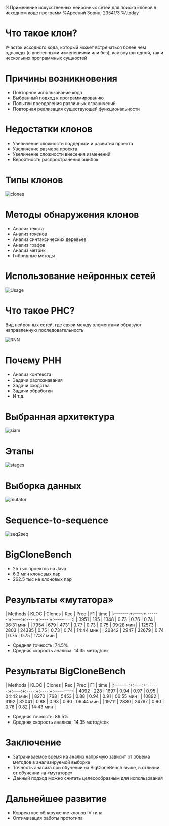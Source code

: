%Применение искусственных нейронных сетей для поиска клонов в исходном коде программ
%Арсений Зорин; 23541/3
%\today

# Что такое клон?

Участок исходного кода, который может встречаться более чем однажды (с внесенными изменениями или без), как внутри одной, так и нескольких программных сущностей

# Причины возникновения

- Повторное использование кода
- Выбранный подход к программированию
- Попытки преодоления различных ограничений
- Повторная реализация существующей функциональности

# Недостатки клонов

- Увеличение сложности поддержки и развития проекта 
- Увеличение размера проекта 
- Увеличение сложности внесения изменений
- Вероятность распространения ошибок

# Типы клонов

![clones](clones.png)

# Методы обнаружения клонов

- Анализ текста
- Анализ токенов
- Анализ синтаксических деревьев
- Анализ графов
- Анализ метрик
- Гибридные методы

# Использование нейронных сетей

![Usage](merge)

# Что такое РНC?

Вид нейронных сетей, где связи между элементами образуют направленную последовательность 

![RNN](rnn)

# Почему РНН

- Анализ контекста
- Задачи распознавания
- Задачи сходства
- Задачи обработки
- И т.д.

# Выбранная архитектура

![siam](siam)

# Этапы

![stages](struct)

# Выборка данных

![mutator](mut_stages)

# Sequence-to-sequence

![seq2seq](seq2seq)

# BigCloneBench

- 25 тыс проектов на Java
- 6.3 млн клоновых пар
- 262.5 тыс не клоновых пар

# Результаты «мутатора» 

| Methods | KLOC | Clones |  Rec | Prec |  F1  |    time   |
|:-------:+:----:+:------:+:----:+:----:+:----:+:---------:|
|   3951  |  195 |  1348  | 0.73 | 0.76 | 0.74 | 06:31 мин |
|   7954  |  679 |  4731  | 0.77 | 0.73 | 0.75 | 09:28 мин |
|  12573  | 2803 |  24385 | 0.75 | 0.73 | 0.74 | 14:44 мин |
|  20842  | 2947 |  32679 | 0.74 | 0.75 | 0.75 | 17:37 мин |

- Средняя точность: 74.5%
- Средняя скорость анализа: 14.35 метод/сек

# Результаты BigCloneBench

| Methods | KLOC | Clones |  Rec | Prec |  F1  |    time   |
|:-------:+:----:+:------:+:----:+:----:+:----:+:---------:|
|   4092  |  228 |  1697  | 0.94 | 0.97 | 0.95 | 04:42 мин |
|   8270  |  768 |  5453  | 0.88 | 0.94 | 0.91 | 06:55 мин |
|  10892  | 3192 |  32041 | 0.88 | 0.93 | 0.90 | 09:44 мин |
|  19711  | 2830 |  24797 | 0.90 | 0.76 | 0.82 | 14:43 мин |

- Средняя точность: 89.5%
- Средняя скорость анализа: 14.35 метод/сек

# Заключение

- Затрачиваемое время на анализ напрямую зависит от объема методов в анализируемой выборке
- Точность анализа при обучении на BigCloneBench выше, в отличии от обучении на «мутаторе»
- Данный подход можно считать целесообразным для использования

# Дальнейшее развитие

- Корректное обнаружение клонов IV типа
- Оптимизация работы прототипа
